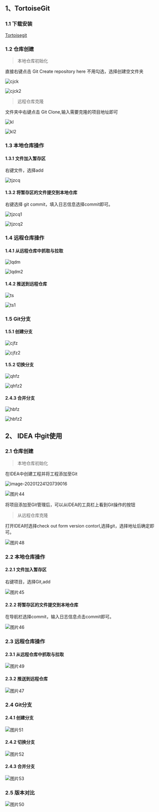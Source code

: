 

## 1、TortoiseGit 

### 1.1 下载安装

[Tortoisegit](https://tortoisegit.org/download/)



### 1.2 仓库创建

> 本地仓库初始化

直接右键点击 Git Create repository here 不用勾选，选择创建空文件夹

![cjck](https://gitee.com/zgf1366/pic_store/raw/master/img/20210107130930.png)

![cjck2](https://gitee.com/zgf1366/pic_store/raw/master/img/20210107130947.png)

> 远程仓库克隆

文件夹中右键点击 Git Clone,输入需要克隆的项目地址即可

![kl](https://gitee.com/zgf1366/pic_store/raw/master/img/20210107131612.png)

![kl2](https://gitee.com/zgf1366/pic_store/raw/master/img/20210107131625.png)



### 1.3 本地仓库操作

#### 1.3.1 文件加入暂存区

右键文件，选择add

![tjzcq](https://gitee.com/zgf1366/pic_store/raw/master/img/20210107132551.jpg)



#### 1.3.2 将暂存区的文件提交到本地仓库

右键选择 git commit，填入日志信息选择commit即可。

![tjzcq1](https://gitee.com/zgf1366/pic_store/raw/master/img/20210107133114.jpg)

![tjzcq2](https://gitee.com/zgf1366/pic_store/raw/master/img/20210107133122.jpg)

### 1.4 远程仓库操作

#### 1.4.1 从远程仓库中抓取与拉取 

![lqdm](https://gitee.com/zgf1366/pic_store/raw/master/img/20210107135052.jpg)

![lqdm2](https://gitee.com/zgf1366/pic_store/raw/master/img/20210107135104.jpg)

#### 1.4.2 推送到远程仓库 

![ts](https://gitee.com/zgf1366/pic_store/raw/master/img/20210107135407.jpg)

![ts1](https://gitee.com/zgf1366/pic_store/raw/master/img/20210107135415.jpg)

### 1.5 Git分支

#### 1.5.1 创建分支

![cjfz](https://gitee.com/zgf1366/pic_store/raw/master/img/20210107140059.jpg)



![cjfz2](https://gitee.com/zgf1366/pic_store/raw/master/img/20210107140109.jpg)

#### 1.5.2  切换分支 

![qhfz](https://gitee.com/zgf1366/pic_store/raw/master/img/20210107140355.jpg)

![qhfz2](https://gitee.com/zgf1366/pic_store/raw/master/img/20210107140359.jpg)

#### 2.4.3 合并分支

![hbfz](https://gitee.com/zgf1366/pic_store/raw/master/img/20210107140659.jpg)

![hbfz2](https://gitee.com/zgf1366/pic_store/raw/master/img/20210107140703.jpg)



## 2、 IDEA 中git使用

### 2.1 仓库创建

> 本地仓库初始化

在IDEA中创建工程并将工程添加至Git 

![image-20201224120739016](https://gitee.com/zgf1366/pic_store/raw/master/img/20210107131315.png)

![图片44](https://gitee.com/zgf1366/pic_store/raw/master/img/20210107131340.png)

将项目添加至Git管理后，可以从IDEA的工具栏上看到Git操作的按钮

> 从远程仓库克隆

打开IDEA时选择check out form version contorl,选择git，选择地址后确定即可。

![图片48](https://gitee.com/zgf1366/pic_store/raw/master/img/20210107131801.png)

### 2.2 本地仓库操作

#### 2.2.1 文件加入暂存区

右键项目，选择Git,add

![图片45](https://gitee.com/zgf1366/pic_store/raw/master/img/20210107132655.png)

#### 2.2.2 将暂存区的文件提交到本地仓库

在导航栏选择commit，输入日志信息点击commit即可。

![图片46](https://gitee.com/zgf1366/pic_store/raw/master/img/20210107133258.png)

### 2.3 远程仓库操作

#### 2.3.1 从远程仓库中抓取与拉取 

![图片49](https://gitee.com/zgf1366/pic_store/raw/master/img/20210107135159.png)

#### 2.3.2 推送到远程仓库 

![图片47](https://gitee.com/zgf1366/pic_store/raw/master/img/20210107135438.png)

### 2.4 Git分支

#### 2.4.1 创建分支

![图片51](https://gitee.com/zgf1366/pic_store/raw/master/img/20210107140157.png)

#### 2.4.2  切换分支 

![图片52](https://gitee.com/zgf1366/pic_store/raw/master/img/20210107140418.png)

#### 2.4.3 合并分支

![图片53](https://gitee.com/zgf1366/pic_store/raw/master/img/20210107140753.png)

### 2.5 版本对比

![图片50](https://gitee.com/zgf1366/pic_store/raw/master/img/20210107140847.png)
